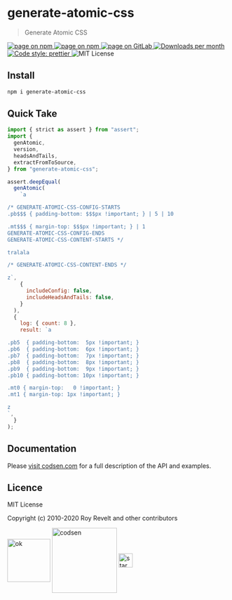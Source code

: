 # generate-atomic-css

> Generate Atomic CSS

<div class="package-badges">
  <a href="https://www.npmjs.com/package/generate-atomic-css" rel="nofollow noreferrer noopener">
    <img src="https://img.shields.io/badge/-npm-blue?style=flat-square" alt="page on npm">
  </a>
  <a href="https://codsen.com/os/generate-atomic-css" rel="nofollow noreferrer noopener">
    <img src="https://img.shields.io/badge/-Codsen-blue?style=flat-square" alt="page on npm">
  </a>
  <a href="https://gitlab.com/codsen/codsen/tree/master/packages/generate-atomic-css" rel="nofollow noreferrer noopener">
    <img src="https://img.shields.io/badge/-GitLab-blue?style=flat-square" alt="page on GitLab">
  </a>
  <a href="https://npmcharts.com/compare/generate-atomic-css?interval=30" rel="nofollow noreferrer noopener" target="_blank">
    <img src="https://img.shields.io/npm/dm/generate-atomic-css.svg?style=flat-square" alt="Downloads per month">
  </a>
  <a href="https://prettier.io" rel="nofollow noreferrer noopener" target="_blank">
    <img src="https://img.shields.io/badge/code_style-prettier-brightgreen.svg?style=flat-square" alt="Code style: prettier">
  </a>
  <img src="https://img.shields.io/badge/licence-MIT-brightgreen.svg?style=flat-square" alt="MIT License">
</div>

## Install

```bash
npm i generate-atomic-css
```

## Quick Take

```js
import { strict as assert } from "assert";
import {
  genAtomic,
  version,
  headsAndTails,
  extractFromToSource,
} from "generate-atomic-css";

assert.deepEqual(
  genAtomic(
    `a

/* GENERATE-ATOMIC-CSS-CONFIG-STARTS
.pb$$$ { padding-bottom: $$$px !important; } | 5 | 10

.mt$$$ { margin-top: $$$px !important; } | 1
GENERATE-ATOMIC-CSS-CONFIG-ENDS
GENERATE-ATOMIC-CSS-CONTENT-STARTS */

tralala

/* GENERATE-ATOMIC-CSS-CONTENT-ENDS */

z`,
    {
      includeConfig: false,
      includeHeadsAndTails: false,
    }
  ),
  {
    log: { count: 8 },
    result: `a

.pb5  { padding-bottom:  5px !important; }
.pb6  { padding-bottom:  6px !important; }
.pb7  { padding-bottom:  7px !important; }
.pb8  { padding-bottom:  8px !important; }
.pb9  { padding-bottom:  9px !important; }
.pb10 { padding-bottom: 10px !important; }

.mt0 { margin-top:   0 !important; }
.mt1 { margin-top: 1px !important; }

z
`,
  }
);
```

## Documentation

Please [visit codsen.com](https://codsen.com/os/generate-atomic-css/) for a full description of the API and examples.

## Licence

MIT License

Copyright (c) 2010-2020 Roy Revelt and other contributors

<img src="https://codsen.com/images/png-codsen-ok.png" width="98" alt="ok" align="center"> <img src="https://codsen.com/images/png-codsen-1.png" width="148" alt="codsen" align="center"> <img src="https://codsen.com/images/png-codsen-star-small.png" width="32" alt="star" align="center">
